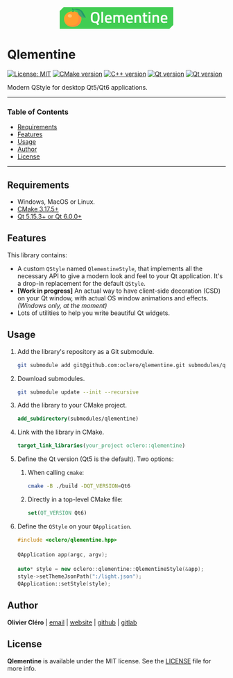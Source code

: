 <div align="center">
	<img height="50" src="branding/logo.svg">
</div>

# Qlementine

[![License: MIT](https://img.shields.io/badge/license-MIT-green)](https://mit-license.org/)
[![CMake version](https://img.shields.io/badge/CMake-3.17.5+-064F8C?logo=cmake)](https://www.qt.io)
[![C++ version](https://img.shields.io/badge/C++-17-00599C?logo=++)](https://www.qt.io)
[![Qt version](https://img.shields.io/badge/Qt-5.15.3+-41CD52?logo=qt)](https://www.qt.io)
[![Qt version](https://img.shields.io/badge/Qt-6.0.0+-41CD52?logo=qt)](https://www.qt.io)

Modern QStyle for desktop Qt5/Qt6 applications.

---

### Table of Contents

- [Requirements](#requirements)
- [Features](#features)
- [Usage](#usage)
- [Author](#author)
- [License](#license)

---

## Requirements

- Windows, MacOS or Linux.
- [CMake 3.17.5+](https://cmake.org/download)
- [Qt 5.15.3+ or Qt 6.0.0+](https://www.qt.io/download-qt-installer)

## Features

This library contains:

- A custom `QStyle` named `QlementineStyle`, that implements all the necessary API to give a modern look and feel to your Qt application. It's a drop-in replacement for the default `QStyle`.
- **[Work in progress]** An actual way to have client-side decoration (CSD) on your Qt window, with actual OS window animations and effects. *(Windows only, at the moment)*
- Lots of utilities to help you write beautiful Qt widgets.

## Usage

1. Add the library's repository as a Git submodule.

   ```bash
   git submodule add git@github.com:oclero/qlementine.git submodules/qlementine
   ```

2. Download submodules.

   ```bash
   git submodule update --init --recursive
   ```

3. Add the library to your CMake project.

   ```cmake
   add_subdirectory(submodules/qlementine)
   ```

4. Link with the library in CMake.

   ```cmake
   target_link_libraries(your_project oclero::qlementine)
   ```

5. Define the Qt version (Qt5 is the default). Two options:

    1. When calling `cmake`:

        ```bash
        cmake -B ./build -DQT_VERSION=Qt6
        ```

    2. Directly in a top-level CMake file:

        ```cmake
        set(QT_VERSION Qt6)
        ```

6. Define the `QStyle` on your `QApplication`.

   ```c++
   #include <oclero/qlementine.hpp>

   QApplication app(argc, argv);

   auto* style = new oclero::qlementine::QlementineStyle(&app);
   style->setThemeJsonPath(":/light.json");
   QApplication::setStyle(style);
   ```

## Author

**Olivier Cléro** | [email](mailto:oclero@pm.me) | [website](https://www.olivierclero.com) | [github](https://www.github.com/oclero) | [gitlab](https://www.gitlab.com/oclero)

## License

**Qlementine** is available under the MIT license. See the [LICENSE](LICENSE) file for more info.
